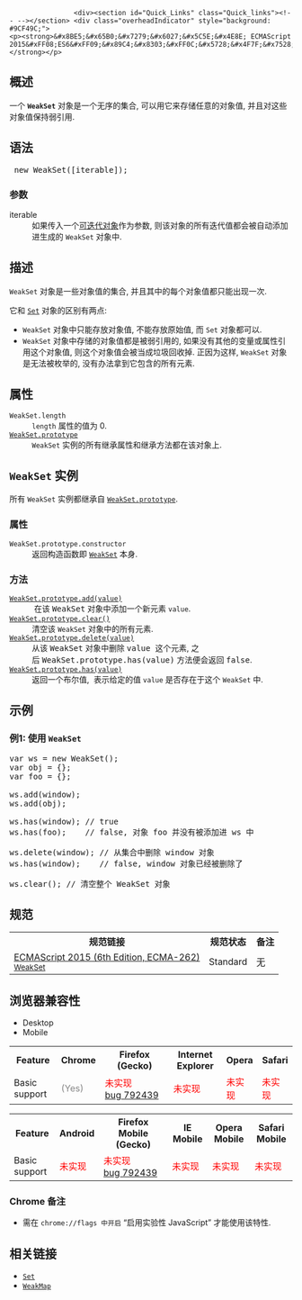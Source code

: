 
                
                  
                    <div><section id="Quick_Links" class="Quick_links"><!-- --></section> <div class="overheadIndicator" style="background: #9CF49C;"> 
    <p><strong>&#x8BE5;&#x65B0;&#x7279;&#x6027;&#x5C5E;&#x4E8E; ECMAScript 2015&#xFF08;ES6&#xFF09;&#x89C4;&#x8303;&#xFF0C;&#x5728;&#x4F7F;&#x7528;&#x65F6;&#x8BF7;&#x6CE8;&#x610F;&#x6D4F;&#x89C8;&#x5668;&#x517C;&#x5BB9;&#x6027;&#x3002;</strong></p> 
</div></div>

<h2 id="&#x6982;&#x8FF0;">&#x6982;&#x8FF0;</h2>

<p>&#x4E00;&#x4E2A;&#xA0;<strong><code>WeakSet</code></strong>&#xA0;&#x5BF9;&#x8C61;&#x662F;&#x4E00;&#x4E2A;&#x65E0;&#x5E8F;&#x7684;&#x96C6;&#x5408;, &#x53EF;&#x4EE5;&#x7528;&#x5B83;&#x6765;&#x5B58;&#x50A8;&#x4EFB;&#x610F;&#x7684;&#x5BF9;&#x8C61;&#x503C;, &#x5E76;&#x4E14;&#x5BF9;&#x8FD9;&#x4E9B;&#x5BF9;&#x8C61;&#x503C;&#x4FDD;&#x6301;&#x5F31;&#x5F15;&#x7528;.</p>

<h2 id="&#x8BED;&#x6CD5;">&#x8BED;&#x6CD5;</h2>

<pre class="syntaxbox"> new WeakSet([iterable]);</pre>

<h3 id="&#x53C2;&#x6570;">&#x53C2;&#x6570;</h3>

<dl>
 <dt>iterable</dt>
 <dd>&#x5982;&#x679C;&#x4F20;&#x5165;&#x4E00;&#x4E2A;<a href="/zh-CN/docs/Web/JavaScript/Reference/Statements/for...of">&#x53EF;&#x8FED;&#x4EE3;&#x5BF9;&#x8C61;</a>&#x4F5C;&#x4E3A;&#x53C2;&#x6570;, &#x5219;&#x8BE5;&#x5BF9;&#x8C61;&#x7684;&#x6240;&#x6709;&#x8FED;&#x4EE3;&#x503C;&#x90FD;&#x4F1A;&#x88AB;&#x81EA;&#x52A8;&#x6DFB;&#x52A0;&#x8FDB;&#x751F;&#x6210;&#x7684;&#xA0;<code>WeakSet</code>&#xA0;&#x5BF9;&#x8C61;&#x4E2D;.</dd>
</dl>

<h2 id="&#x63CF;&#x8FF0;">&#x63CF;&#x8FF0;</h2>

<p><code>WeakSet</code> &#x5BF9;&#x8C61;&#x662F;&#x4E00;&#x4E9B;&#x5BF9;&#x8C61;&#x503C;&#x7684;&#x96C6;&#x5408;, &#x5E76;&#x4E14;&#x5176;&#x4E2D;&#x7684;&#x6BCF;&#x4E2A;&#x5BF9;&#x8C61;&#x503C;&#x90FD;&#x53EA;&#x80FD;&#x51FA;&#x73B0;&#x4E00;&#x6B21;.</p>

<p>&#x5B83;&#x548C; <a href="/zh-CN/docs/Web/JavaScript/Reference/Global_Objects/Set" title="&#x6B64;&#x9875;&#x9762;&#x4ECD;&#x672A;&#x88AB;&#x672C;&#x5730;&#x5316;, &#x671F;&#x5F85;&#x60A8;&#x7684;&#x7FFB;&#x8BD1;!"><code>Set</code></a> &#x5BF9;&#x8C61;&#x7684;&#x533A;&#x522B;&#x6709;&#x4E24;&#x70B9;:</p>

<ul>
 <li><code>WeakSet</code>&#xA0;&#x5BF9;&#x8C61;&#x4E2D;&#x53EA;&#x80FD;&#x5B58;&#x653E;&#x5BF9;&#x8C61;&#x503C;, &#x4E0D;&#x80FD;&#x5B58;&#x653E;&#x539F;&#x59CB;&#x503C;, &#x800C;&#xA0;<code>Set</code>&#xA0;&#x5BF9;&#x8C61;&#x90FD;&#x53EF;&#x4EE5;.</li>
 <li><code>WeakSet</code>&#xA0;&#x5BF9;&#x8C61;&#x4E2D;&#x5B58;&#x50A8;&#x7684;&#x5BF9;&#x8C61;&#x503C;&#x90FD;&#x662F;&#x88AB;&#x5F31;&#x5F15;&#x7528;&#x7684;, &#x5982;&#x679C;&#x6CA1;&#x6709;&#x5176;&#x4ED6;&#x7684;&#x53D8;&#x91CF;&#x6216;&#x5C5E;&#x6027;&#x5F15;&#x7528;&#x8FD9;&#x4E2A;&#x5BF9;&#x8C61;&#x503C;, &#x5219;&#x8FD9;&#x4E2A;&#x5BF9;&#x8C61;&#x503C;&#x4F1A;&#x88AB;&#x5F53;&#x6210;&#x5783;&#x573E;&#x56DE;&#x6536;&#x6389;.&#xA0;&#x6B63;&#x56E0;&#x4E3A;&#x8FD9;&#x6837;,&#xA0;<code>WeakSet</code>&#xA0;&#x5BF9;&#x8C61;&#x662F;&#x65E0;&#x6CD5;&#x88AB;&#x679A;&#x4E3E;&#x7684;, &#x6CA1;&#x6709;&#x529E;&#x6CD5;&#x62FF;&#x5230;&#x5B83;&#x5305;&#x542B;&#x7684;&#x6240;&#x6709;&#x5143;&#x7D20;.</li>
</ul>

<h2 name="Properties" id="Properties">&#x5C5E;&#x6027;</h2>

<dl>
 <dt><code>WeakSet.length</code></dt>
 <dd><code>length</code>&#xA0;&#x5C5E;&#x6027;&#x7684;&#x503C;&#x4E3A; 0.</dd>
 <dt><a href="/zh-CN/docs/Web/JavaScript/Reference/Global_Objects/WeakSet/prototype" title="The WeakSet.prototype property represents the prototype for the WeakSet constructor."><code>WeakSet.prototype</code></a></dt>
 <dd><span><code>WeakSet</code>&#xA0;&#x5B9E;&#x4F8B;&#x7684;&#x6240;&#x6709;&#x7EE7;&#x627F;&#x5C5E;&#x6027;&#x548C;&#x7EE7;&#x627F;&#x65B9;&#x6CD5;&#x90FD;&#x5728;&#x8BE5;&#x5BF9;&#x8C61;&#x4E0A;.</span></dd>
</dl>

<h2 name="Boolean_instances" id="Boolean_instances"><code>WeakSet</code> &#x5B9E;&#x4F8B;</h2>

<p>&#x6240;&#x6709; <code>WeakSet</code>&#xA0;&#x5B9E;&#x4F8B;&#x90FD;&#x7EE7;&#x627F;&#x81EA; <a href="/zh-CN/docs/Web/JavaScript/Reference/Global_Objects/WeakSet/prototype" title="The WeakSet.prototype property represents the prototype for the WeakSet constructor."><code>WeakSet.prototype</code></a>.</p>

<h3 id="&#x5C5E;&#x6027;">&#x5C5E;&#x6027;</h3>

<p></p><dl><dt><code>WeakSet.prototype.constructor</code></dt>
 <dd>&#x8FD4;&#x56DE;&#x6784;&#x9020;&#x51FD;&#x6570;&#x5373; <a href="/zh-CN/docs/Web/JavaScript/Reference/Global_Objects/WeakSet" title="&#x4E00;&#x4E2A;&#xA0;WeakSet&#xA0;&#x5BF9;&#x8C61;&#x662F;&#x4E00;&#x4E2A;&#x65E0;&#x5E8F;&#x7684;&#x96C6;&#x5408;, &#x53EF;&#x4EE5;&#x7528;&#x5B83;&#x6765;&#x5B58;&#x50A8;&#x4EFB;&#x610F;&#x7684;&#x5BF9;&#x8C61;&#x503C;, &#x5E76;&#x4E14;&#x5BF9;&#x8FD9;&#x4E9B;&#x5BF9;&#x8C61;&#x503C;&#x4FDD;&#x6301;&#x5F31;&#x5F15;&#x7528;."><code>WeakSet</code></a> &#x672C;&#x8EAB;.</dd>
</dl><p></p>

<h3 id="&#x65B9;&#x6CD5;">&#x65B9;&#x6CD5;</h3>

<p></p><dl><dt><a href="/zh-CN/docs/Web/JavaScript/Reference/Global_Objects/WeakSet/add" class="new" title="&#x6B64;&#x9875;&#x9762;&#x4ECD;&#x672A;&#x88AB;&#x672C;&#x5730;&#x5316;, &#x671F;&#x5F85;&#x60A8;&#x7684;&#x7FFB;&#x8BD1;!"><code>WeakSet.prototype.add(value)</code></a></dt>
 <dd>&#xA0;&#x5728;<span style="line-height: 1.5;">&#x8BE5;&#xA0;</span><code style="font-size: 14px;">WeakSet</code><span style="line-height: 1.5;">&#xA0;&#x5BF9;&#x8C61;&#x4E2D;&#x6DFB;&#x52A0;&#x4E00;&#x4E2A;&#x65B0;&#x5143;&#x7D20; <code>value</code>.</span></dd>
 <dt><a href="/zh-CN/docs/Web/JavaScript/Reference/Global_Objects/WeakSet/clear" class="new" title="&#x6B64;&#x9875;&#x9762;&#x4ECD;&#x672A;&#x88AB;&#x672C;&#x5730;&#x5316;, &#x671F;&#x5F85;&#x60A8;&#x7684;&#x7FFB;&#x8BD1;!"><code>WeakSet.prototype.clear()</code></a></dt>
 <dd>&#x6E05;&#x7A7A;&#x8BE5;&#xA0;<code>WeakSet</code>&#xA0;&#x5BF9;&#x8C61;&#x4E2D;&#x7684;&#x6240;&#x6709;&#x5143;&#x7D20;.</dd>
 <dt><a href="/zh-CN/docs/Web/JavaScript/Reference/Global_Objects/WeakSet/delete" class="new" title="&#x6B64;&#x9875;&#x9762;&#x4ECD;&#x672A;&#x88AB;&#x672C;&#x5730;&#x5316;, &#x671F;&#x5F85;&#x60A8;&#x7684;&#x7FFB;&#x8BD1;!"><code>WeakSet.prototype.delete(value)</code></a></dt>
 <dd>&#x4ECE;<span style="line-height: 1.5;">&#x8BE5;&#xA0;</span><code style="font-size: 14px;">WeakSet</code><span style="line-height: 1.5;">&#xA0;&#x5BF9;&#x8C61;&#x4E2D;&#x5220;&#x9664;</span><span style="line-height: 1.5;">&#xA0;</span><code style="font-size: 14px;">value&#xA0;</code><span style="line-height: 1.5;">&#x8FD9;&#x4E2A;&#x5143;&#x7D20;, &#x4E4B;&#x540E;&#xA0;</span><code style="font-size: 14px;">WeakSet.prototype.has(value)</code><span style="line-height: 1.5;">&#xA0;&#x65B9;&#x6CD5;&#x4FBF;&#x4F1A;&#x8FD4;&#x56DE; </span><code style="font-size: 14px;">false</code><span style="line-height: 1.5;">.</span></dd>
 <dt><a href="/zh-CN/docs/Web/JavaScript/Reference/Global_Objects/WeakSet/has" class="new" title="&#x6B64;&#x9875;&#x9762;&#x4ECD;&#x672A;&#x88AB;&#x672C;&#x5730;&#x5316;, &#x671F;&#x5F85;&#x60A8;&#x7684;&#x7FFB;&#x8BD1;!"><code>WeakSet.prototype.has(value)</code></a></dt>
 <dd>&#x8FD4;&#x56DE;&#x4E00;&#x4E2A;&#x5E03;&#x5C14;&#x503C;, &#xA0;&#x8868;&#x793A;&#x7ED9;&#x5B9A;&#x7684;&#x503C; <code>value</code> &#x662F;&#x5426;&#x5B58;&#x5728;&#x4E8E;&#x8FD9;&#x4E2A;&#xA0;<code>WeakSet</code> &#x4E2D;.</dd>
</dl><p></p>

<h2 id="&#x793A;&#x4F8B;">&#x793A;&#x4F8B;</h2>

<h3 id="&#x4F8B;1_&#x4F7F;&#x7528;_WeakSet">&#x4F8B;1: &#x4F7F;&#x7528;&#xA0;<code>WeakSet</code></h3>

<pre class="brush: js">var ws = new WeakSet();
var obj = {};
var foo = {};

ws.add(window);
ws.add(obj);

ws.has(window); // true
ws.has(foo);    // false, &#x5BF9;&#x8C61; foo &#x5E76;&#x6CA1;&#x6709;&#x88AB;&#x6DFB;&#x52A0;&#x8FDB; ws &#x4E2D; 

ws.delete(window); // &#x4ECE;&#x96C6;&#x5408;&#x4E2D;&#x5220;&#x9664; window &#x5BF9;&#x8C61;
ws.has(window);    // false, window &#x5BF9;&#x8C61;&#x5DF2;&#x7ECF;&#x88AB;&#x5220;&#x9664;&#x4E86;

ws.clear(); // &#x6E05;&#x7A7A;&#x6574;&#x4E2A; WeakSet &#x5BF9;&#x8C61;
</pre>

<h2 id="&#x89C4;&#x8303;">&#x89C4;&#x8303;</h2>

<table class="standard-table">
 <tbody>
  <tr>
   <th scope="col">&#x89C4;&#x8303;&#x94FE;&#x63A5;</th>
   <th scope="col">&#x89C4;&#x8303;&#x72B6;&#x6001;</th>
   <th scope="col">&#x5907;&#x6CE8;</th>
  </tr>
  <tr>
   <td><a href="http://www.ecma-international.org/ecma-262/6.0/#sec-weakset-objects" class="external" lang="en" hreflang="en">ECMAScript 2015 (6th Edition, ECMA-262)<br><small lang="zh-CN">WeakSet</small></a></td>
   <td><span class="spec-Standard">Standard</span></td>
   <td>&#x65E0;</td>
  </tr>
 </tbody>
</table>

<h2 id="&#x6D4F;&#x89C8;&#x5668;&#x517C;&#x5BB9;&#x6027;">&#x6D4F;&#x89C8;&#x5668;&#x517C;&#x5BB9;&#x6027;</h2>

<p></p><div class="htab"> 
    <a name="AutoCompatibilityTable" id="AutoCompatibilityTable"></a> 
    <ul> 
        <li class="selected"><a>Desktop</a></li> 
        <li><a>Mobile</a></li> 
    </ul> 
</div><p></p>

<div id="compat-desktop">
<table class="compat-table">
 <tbody>
  <tr>
   <th>Feature</th>
   <th>Chrome</th>
   <th>Firefox (Gecko)</th>
   <th>Internet Explorer</th>
   <th>Opera</th>
   <th>Safari</th>
  </tr>
  <tr>
   <td>Basic support</td>
   <td><span title="Please update this with the earliest version of support." style="color: #888;">(Yes)</span></td>
   <td><span style="color: #f00;">&#x672A;&#x5B9E;&#x73B0;</span> <a href="https://bugzilla.mozilla.org/show_bug.cgi?id=792439" class="external" title="FIXED: Implement ES6 WeakSet">bug&#xA0;792439</a></td>
   <td><span style="color: #f00;">&#x672A;&#x5B9E;&#x73B0;</span></td>
   <td><span style="color: #f00;">&#x672A;&#x5B9E;&#x73B0;</span></td>
   <td><span style="color: #f00;">&#x672A;&#x5B9E;&#x73B0;</span></td>
  </tr>
 </tbody>
</table>
</div>

<div id="compat-mobile">
<table class="compat-table">
 <tbody>
  <tr>
   <th>Feature</th>
   <th>Android</th>
   <th>Firefox Mobile (Gecko)</th>
   <th>IE Mobile</th>
   <th>Opera Mobile</th>
   <th>Safari Mobile</th>
  </tr>
  <tr>
   <td>Basic support</td>
   <td><span style="color: #f00;">&#x672A;&#x5B9E;&#x73B0;</span></td>
   <td><span style="color: #f00;">&#x672A;&#x5B9E;&#x73B0;</span> <a href="https://bugzilla.mozilla.org/show_bug.cgi?id=792439" class="external" title="FIXED: Implement ES6 WeakSet">bug&#xA0;792439</a></td>
   <td><span style="color: #f00;">&#x672A;&#x5B9E;&#x73B0;</span></td>
   <td><span style="color: #f00;">&#x672A;&#x5B9E;&#x73B0;</span></td>
   <td><span style="color: #f00;">&#x672A;&#x5B9E;&#x73B0;</span></td>
  </tr>
 </tbody>
</table>
</div>

<h3 id="Chrome_&#x5907;&#x6CE8;">Chrome &#x5907;&#x6CE8;</h3>

<ul>
 <li>&#x9700;&#x5728;&#xA0;<code>chrome://flags &#x4E2D;&#x5F00;&#x542F;</code>&#xA0;&#x201C;&#x542F;&#x7528;&#x5B9E;&#x9A8C;&#x6027; JavaScript&#x201D; &#x624D;&#x80FD;&#x4F7F;&#x7528;&#x8BE5;&#x7279;&#x6027;.</li>
</ul>

<h2 id="&#x76F8;&#x5173;&#x94FE;&#x63A5;">&#x76F8;&#x5173;&#x94FE;&#x63A5;</h2>

<ul>
 <li><a href="/zh-CN/docs/Web/JavaScript/Reference/Global_Objects/Set" title="&#x6B64;&#x9875;&#x9762;&#x4ECD;&#x672A;&#x88AB;&#x672C;&#x5730;&#x5316;, &#x671F;&#x5F85;&#x60A8;&#x7684;&#x7FFB;&#x8BD1;!"><code>Set</code></a></li>
 <li><a href="/zh-CN/docs/Web/JavaScript/Reference/WeakMap" title="&#x6B64;&#x9875;&#x9762;&#x4ECD;&#x672A;&#x88AB;&#x672C;&#x5730;&#x5316;, &#x671F;&#x5F85;&#x60A8;&#x7684;&#x7FFB;&#x8BD1;!"><code>WeakMap</code></a></li>
</ul>
                  
                
              
